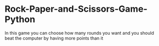 # Rock-Paper-and-Scissors-Game-Python
 In this game you can choose how many rounds you want and you should beat the computer by having more points than it
